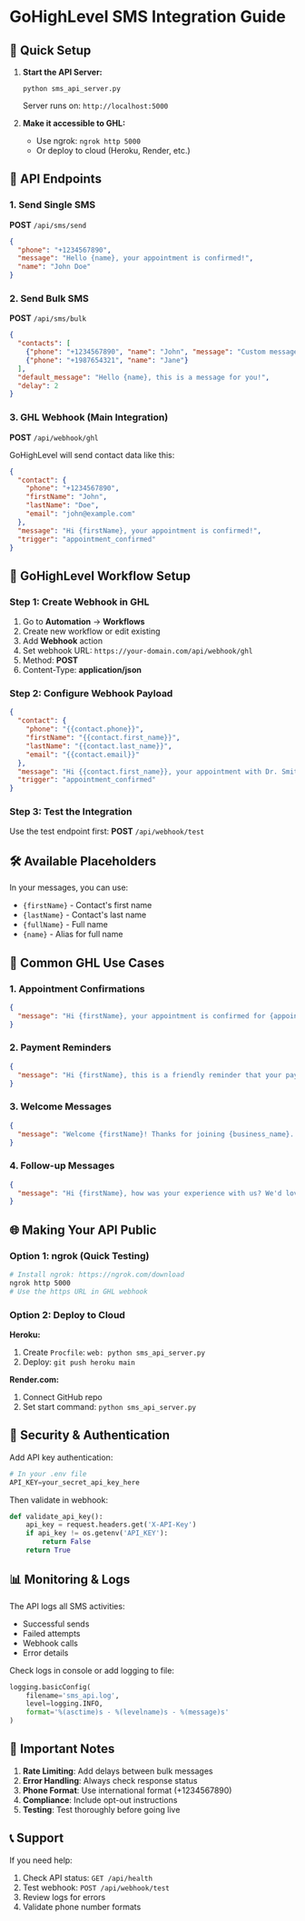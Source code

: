 # GoHighLevel SMS Integration Guide

## 🚀 Quick Setup

1. **Start the API Server:**
   ```
   python sms_api_server.py
   ```
   Server runs on: `http://localhost:5000`

2. **Make it accessible to GHL:**
   - Use ngrok: `ngrok http 5000`
   - Or deploy to cloud (Heroku, Render, etc.)

## 📡 API Endpoints

### 1. Send Single SMS
**POST** `/api/sms/send`
```json
{
  "phone": "+1234567890",
  "message": "Hello {name}, your appointment is confirmed!",
  "name": "John Doe"
}
```

### 2. Send Bulk SMS
**POST** `/api/sms/bulk`
```json
{
  "contacts": [
    {"phone": "+1234567890", "name": "John", "message": "Custom message"},
    {"phone": "+1987654321", "name": "Jane"}
  ],
  "default_message": "Hello {name}, this is a message for you!",
  "delay": 2
}
```

### 3. GHL Webhook (Main Integration)
**POST** `/api/webhook/ghl`

GoHighLevel will send contact data like this:
```json
{
  "contact": {
    "phone": "+1234567890",
    "firstName": "John",
    "lastName": "Doe",
    "email": "john@example.com"
  },
  "message": "Hi {firstName}, your appointment is confirmed!",
  "trigger": "appointment_confirmed"
}
```

## 🔧 GoHighLevel Workflow Setup

### Step 1: Create Webhook in GHL
1. Go to **Automation** → **Workflows**
2. Create new workflow or edit existing
3. Add **Webhook** action
4. Set webhook URL: `https://your-domain.com/api/webhook/ghl`
5. Method: **POST**
6. Content-Type: **application/json**

### Step 2: Configure Webhook Payload
```json
{
  "contact": {
    "phone": "{{contact.phone}}",
    "firstName": "{{contact.first_name}}",
    "lastName": "{{contact.last_name}}",
    "email": "{{contact.email}}"
  },
  "message": "Hi {{contact.first_name}}, your appointment with Dr. Smith is confirmed for tomorrow at 2 PM. Reply STOP to opt out.",
  "trigger": "appointment_confirmed"
}
```

### Step 3: Test the Integration
Use the test endpoint first:
**POST** `/api/webhook/test`

## 🛠️ Available Placeholders

In your messages, you can use:
- `{firstName}` - Contact's first name
- `{lastName}` - Contact's last name  
- `{fullName}` - Full name
- `{name}` - Alias for full name

## 📱 Common GHL Use Cases

### 1. Appointment Confirmations
```json
{
  "message": "Hi {firstName}, your appointment is confirmed for {appointment_date} at {appointment_time}. Location: {business_address}. Reply STOP to opt out."
}
```

### 2. Payment Reminders
```json
{
  "message": "Hi {firstName}, this is a friendly reminder that your payment of ${amount} is due on {due_date}. Pay now: {payment_link}"
}
```

### 3. Welcome Messages
```json
{
  "message": "Welcome {firstName}! Thanks for joining {business_name}. We're excited to work with you. Questions? Reply to this message."
}
```

### 4. Follow-up Messages
```json
{
  "message": "Hi {firstName}, how was your experience with us? We'd love your feedback: {review_link}"
}
```

## 🌐 Making Your API Public

### Option 1: ngrok (Quick Testing)
```bash
# Install ngrok: https://ngrok.com/download
ngrok http 5000
# Use the https URL in GHL webhook
```

### Option 2: Deploy to Cloud

**Heroku:**
1. Create `Procfile`: `web: python sms_api_server.py`
2. Deploy: `git push heroku main`

**Render.com:**
1. Connect GitHub repo
2. Set start command: `python sms_api_server.py`

## 🔐 Security & Authentication

Add API key authentication:
```python
# In your .env file
API_KEY=your_secret_api_key_here
```

Then validate in webhook:
```python
def validate_api_key():
    api_key = request.headers.get('X-API-Key')
    if api_key != os.getenv('API_KEY'):
        return False
    return True
```

## 📊 Monitoring & Logs

The API logs all SMS activities:
- Successful sends
- Failed attempts
- Webhook calls
- Error details

Check logs in console or add logging to file:
```python
logging.basicConfig(
    filename='sms_api.log',
    level=logging.INFO,
    format='%(asctime)s - %(levelname)s - %(message)s'
)
```

## 🚨 Important Notes

1. **Rate Limiting**: Add delays between bulk messages
2. **Error Handling**: Always check response status
3. **Phone Format**: Use international format (+1234567890)
4. **Compliance**: Include opt-out instructions
5. **Testing**: Test thoroughly before going live

## 📞 Support

If you need help:
1. Check API status: `GET /api/health`
2. Test webhook: `POST /api/webhook/test`
3. Review logs for errors
4. Validate phone number formats
